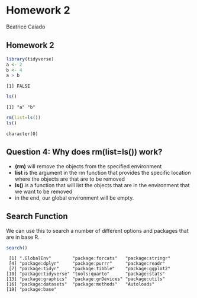 Homework 2
================
Beatrice Caiado

## Homework 2

``` r
library(tidyverse)
a <- 2 
b <- 4 
a > b 
```

    [1] FALSE

``` r
ls() 
```

    [1] "a" "b"

``` r
rm(list=ls()) 
ls()
```

    character(0)

## Question 4: Why does rm(list=ls()) work?

- **(rm)** will remove the objects from the specified environment
- **list** is the argument in the rm function that provides the specific
  location where the objects are that are to be removed
- **ls()** is a function that will list the objects that are in the
  environment that we want to be removed
- in the end, our global environment will be empty.

## Search Function

We can use this to search a number of different options and packages
that are in base R.

``` r
search()
```

     [1] ".GlobalEnv"        "package:forcats"   "package:stringr"  
     [4] "package:dplyr"     "package:purrr"     "package:readr"    
     [7] "package:tidyr"     "package:tibble"    "package:ggplot2"  
    [10] "package:tidyverse" "tools:quarto"      "package:stats"    
    [13] "package:graphics"  "package:grDevices" "package:utils"    
    [16] "package:datasets"  "package:methods"   "Autoloads"        
    [19] "package:base"     
